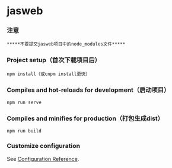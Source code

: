 # jasweb

### 注意
```
*****不要提交jasweb项目中的node_modules文件*****
```

### Project setup（首次下载项目后）
```
npm install（或cnpm install更快）
```

### Compiles and hot-reloads for development（启动项目）
```
npm run serve
```

### Compiles and minifies for production（打包生成dist）
```
npm run build
```

### Customize configuration
See [Configuration Reference](https://cli.vuejs.org/config/).
